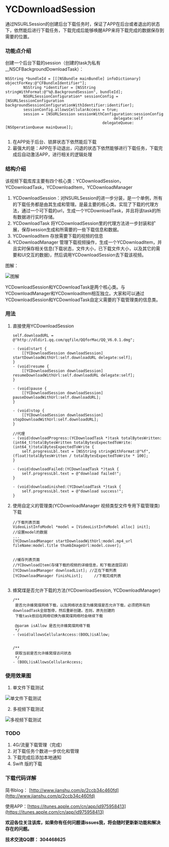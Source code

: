 # YCDownloadSession
通过NSURLSession的创建后台下载任务时，保证了APP在后台或者退出的状态下，依然能后进行下载任务，下载完成后能够唤醒APP来将下载完成的数据保存到需要的位置。

### 功能点介绍
创建一个后台下载的session（创建的task为私有__NSCFBackgroundDownloadTask）：  

```
NSString *bundleId = [[[NSBundle mainBundle] infoDictionary] objectForKey:@"CFBundleIdentifier"];
        NSString *identifier = [NSString stringWithFormat:@"%@.BackgroundSession", bundleId];
        NSURLSessionConfiguration* sessionConfig = [NSURLSessionConfiguration backgroundSessionConfigurationWithIdentifier:identifier];
        sessionConfig.allowsCellularAccess = true;
        session = [NSURLSession sessionWithConfiguration:sessionConfig
                                                delegate:self
                                           delegateQueue:[NSOperationQueue mainQueue]];


```

1. 在APP处于后台、锁屏状态下依然能后下载
2. 最强大的是：APP在手动退出，闪退的状态下依然能够进行下载任务，下载完成后自动激活APP，进行相关的逻辑处理

### 结构介绍
该视频下载库库主要有四个核心类：YCDownloadSession，YCDownloadTask，YCDownloadItem，YCDownloadManager  

1. YCDownloadSession：对NSURLSession的进一步分装，是一个单例，所有的下载任务都是由其生成和管理。是最主要的核心类。实现了下载的代理方法，通过一个可下载的url，生成一个YCDownloadTask，并且将该task的所有数据进行实时存储。
2. YCDownloadTask 将YCDownloadSession里的代理方法进一步封装和扩展，保存session生成和所需要的一些下载信息和数据。
3. YCDownloadItem 存放需要下载的视频的信息
4. YCDownloadManager 管理下载视频操作，生成一个YCDownloadItem，并且实时保存相关信息(下载状态，文件大小，已下载文件大小，以及其它的需要和UI交互的数据)，然后调用YCDownloadSession去下载该视频。

图解：

![图解](http://src.onezen.cc/demo/download3.png)

YCDownloadSession和YCDownloadTask是两个核心类。与YCDownloadManager和YCDownloadItem相互独立。大家和可以通过YCDownloadSession和YCDownloadTask自定义需要的下载管理类的信息类。



### 用法

1. 直接使用YCDownloadSession

	```
	self.downloadURL = @"http://dldir1.qq.com/qqfile/QQforMac/QQ_V6.0.1.dmg";
	
	- (void)start {
	    [[YCDownloadSession downloadSession] startDownloadWithUrl:self.downloadURL delegate:self];
	}
	- (void)resume {
	    [[YCDownloadSession downloadSession] resumeDownloadWithUrl:self.downloadURL delegate:self];
	}
	
	- (void)pause {
	    [[YCDownloadSession downloadSession] pauseDownloadWithUrl:self.downloadURL];
	}

	- (void)stop {
	    [[YCDownloadSession downloadSession] stopDownloadWithUrl:self.downloadURL];
	}
	
	//代理
	- (void)downloadProgress:(YCDownloadTask *)task totalBytesWritten:(int64_t)totalBytesWritten totalBytesExpectedToWrite:(int64_t)totalBytesExpectedToWrite {
	    self.progressLbl.text = [NSString stringWithFormat:@"%f",(float)totalBytesWritten / totalBytesExpectedToWrite * 100];
	}
	
	- (void)downloadFailed:(YCDownloadTask *)task {
	    self.progressLbl.text = @"download failed!";
	}
	
	- (void)downloadinished:(YCDownloadTask *)task {
	    self.progressLbl.text = @"download success!";
	}

	```
	
2. 使用自定义的管理类(YCDownloadManager 视频类型文件专用下载管理类)下载

	```
	//下载列表页面
	VideoListInfoModel *model = [VideoListInfoModel alloc] init];
	//设置model的数据
	...
	[YCDownloadManager startDownloadWithUrl:model.mp4_url fileName:model.title thumbImageUrl:model.cover];
	
	
	//缓存列表页面 
	//YCDownloadItem(存储下载的视频的详细信息，和下载进度回调)
	[YCDownloadManager downloadList]; //正在下载列表
	[YCDownloadManager finishList]; 	//下载完成列表

	
	```

3. 蜂窝煤是否允许下载的方法(YCDownloadSession, YCDownloadManager)

	```
	/**
	 是否允许蜂窝煤网络下载，以及网络状态变为蜂窝煤是否允许下载，必须把所有的downloadTask全部暂停，然后重新创建。否则，原先创建的
	 下载task依旧在网络切换为蜂窝煤网络时会继续下载
	 
	 @param isAllow 是否允许蜂窝煤网络下载
	 */
	- (void)allowsCellularAccess:(BOOL)isAllow;
	
	
	/**
	 获取当前是否允许蜂窝煤访问状态
	 */
	- (BOOL)isAllowsCellularAccess;
	```



### 使用效果图

1. 单文件下载测试

  ![单文件下载测试](http://src.onezen.cc/demo/download/1.gif)

2. 多视频下载测试

  ![多视频下载测试](http://src.onezen.cc/demo/download/2.gif)


### TODO

1. 4G/流量下载管理（完成）
2. 对下载任务个数进一步优化和管理
3. 下载完成后添加本地通知
4. Swift 版的下载


### 下载代码详解

简书blog： [http://www.jianshu.com/p/2ccb34c460fd](http://www.jianshu.com/p/2ccb34c460fd)


使用APP：[https://itunes.apple.com/cn/app/id975958413](https://itunes.apple.com/cn/app/id975958413)

**欢迎各位关注该库，如果你有任何问题请issues我，将会随时更新新功能和解决存在的问题。**

**技术交流QQ群： 304468625**


